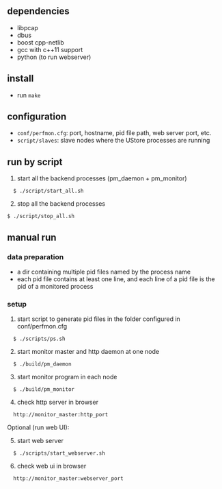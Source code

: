 ## dependencies

  * libpcap
  * dbus
  * boost cpp-netlib
  * gcc with c++11 support
  * python (to run webserver)

## install

  * run ``make``

## configuration

  * ``conf/perfmon.cfg``: port, hostname, pid file path, web server port, etc.
  * ``script/slaves``: slave nodes where the UStore processes are running

## run by script

1. start all the backend processes (pm_daemon + pm_monitor)
```
  $ ./script/start_all.sh
```

2. stop all the backend processes
```
$ ./script/stop_all.sh
```

## manual run

### data preparation

  * a dir containing multiple pid files named by the process name
  * each pid file contains at least one line, and each line of a pid file is the
    pid of a monitored process

### setup

1. start script to generate pid files in the folder configured in conf/perfmon.cfg
```
  $ ./scripts/ps.sh
```

2. start monitor master and http daemon at one node
```
  $ ./build/pm_daemon
```

3. start monitor program in each node
```
  $ ./build/pm_monitor
```

4. check http server in browser
```
  http://monitor_master:http_port
```

Optional (run web UI):

5. start web server
```
  $ ./scripts/start_webserver.sh
```

6. check web ui in browser
```
  http://monitor_master:webserver_port
```
